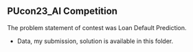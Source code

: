 ## PUcon23_AI Competition
The problem statement of contest was Loan Default Prediction.

- Data, my submission, solution is available in this folder.